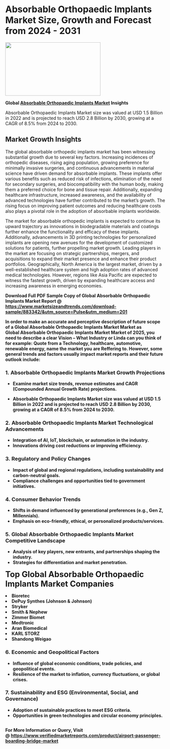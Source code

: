 <H1>Absorbable Orthopaedic Implants Market Size, Growth and Forecast from 2024 - 2031</H1><img class="aligncenter size-medium wp-image-584254" src="https://thirdeyenews.in/wp-content/uploads/2024/09/Global-Market-Research-300x168.jpeg" alt="" width="300" height="168" /><p><strong>Global&nbsp;<a href="https://www.marketsizeandtrends.com/download-sample/883342/&amp;utm_source=Pulse&amp;utm_medium=201">Absorbable Orthopaedic Implants Market</a> Insights</strong></p><p>Absorbable Orthopaedic Implants Market size was valued at USD 1.5 Billion in 2022 and is projected to reach USD 2.8 Billion by 2030, growing at a CAGR of 8.5% from 2024 to 2030.</p><p><h2>Market Growth Insights</h2> <p>The global absorbable orthopedic implants market has been witnessing substantial growth due to several key factors. Increasing incidences of orthopedic diseases, rising aging population, growing preference for minimally invasive surgeries, and continuous advancements in material science have driven demand for absorbable implants. These implants offer various benefits such as reduced risk of infections, elimination of the need for secondary surgeries, and biocompatibility with the human body, making them a preferred choice for bone and tissue repair. Additionally, expanding healthcare infrastructure, increased awareness, and the availability of advanced technologies have further contributed to the market’s growth. The rising focus on improving patient outcomes and reducing healthcare costs also plays a pivotal role in the adoption of absorbable implants worldwide.</p> <p><strong></strong></p> <p>The market for absorbable orthopedic implants is expected to continue its upward trajectory as innovations in biodegradable materials and coatings further enhance the functionality and efficacy of these implants. Additionally, advancements in 3D printing technologies for personalized implants are opening new avenues for the development of customized solutions for patients, further propelling market growth. Leading players in the market are focusing on strategic partnerships, mergers, and acquisitions to expand their market presence and enhance their product portfolios. Geographically, North America is the largest market, driven by a well-established healthcare system and high adoption rates of advanced medical technologies. However, regions like Asia Pacific are expected to witness the fastest growth, driven by expanding healthcare access and increasing awareness in emerging economies.</p> <p><strong></p><p><span class=""><strong>Download Full PDF Sample Copy of Global Absorbable Orthopaedic Implants Market Report</strong> @ <a href="https://www.marketsizeandtrends.com/download-sample/883342/&amp;utm_source=Pulse&amp;utm_medium=201" target="_blank">https://www.marketsizeandtrends.com/download-sample/883342/&amp;utm_source=Pulse&amp;utm_medium=201</a></span></p><p>In order to make an accurate and perceptive description of future scope of a Global&nbsp;Absorbable Orthopaedic Implants Market Market as Global&nbsp;Absorbable Orthopaedic Implants Market Market of 2025, you need to describe a clear Vision &ndash; What Industry or Linda can you think of for example: Quote from a Technology, healthcare, automotive, renewable energy, name the market you are Reffering to. However, some general trends and factors usually impact market reports and their future outlook include:</p><h3>1.&nbsp;<strong>Absorbable Orthopaedic Implants Market Growth Projections</strong></h3><ul><li>Examine market size trends, revenue estimates and CAGR (Compounded Annual Growth Rate) projections.</li><li><p>Absorbable Orthopaedic Implants Market size was valued at USD 1.5 Billion in 2022 and is projected to reach USD 2.8 Billion by 2030, growing at a CAGR of 8.5% from 2024 to 2030.</p></li></ul><h3>2.&nbsp;<strong>Absorbable Orthopaedic Implants Market Technological Advancements</strong></h3><ul><li>Integration of AI, IoT, blockchain, or automation in the industry.</li><li>Innovations driving cost reductions or improving efficiency.</li></ul><h3>3.&nbsp;<strong>Regulatory and Policy Changes</strong></h3><ul><li>Impact of global and regional regulations, including sustainability and carbon-neutral goals.</li><li>Compliance challenges and opportunities tied to government initiatives.</li></ul><h3>4.&nbsp;<strong>Consumer Behavior Trends</strong></h3><ul><li>Shifts in demand influenced by generational preferences (e.g., Gen Z, Millennials).</li><li>Emphasis on eco-friendly, ethical, or personalized products/services.</li></ul><h3>5.&nbsp;<strong>Global Absorbable Orthopaedic Implants Market Competitive Landscape</strong></h3><ul><li>Analysis of key players, new entrants, and partnerships shaping the industry.</li><li>Strategies for differentiation and market penetration.</li></ul><p data-pm-slice="1 1 []"><span style="color: inherit; font-family: inherit; font-size: 25px;">Top Global Absorbable Orthopaedic Implants Market Companies</span></p><div class="" data-test-id=""><p><li>Bioretec</li><li> DePuy Synthes (Johnson & Johnson)</li><li> Stryker</li><li> Smith & Nephew</li><li> Zimmer Biomet</li><li> Medtronic</li><li> Aran Biomedical</li><li> KARL STORZ</li><li> Shandong Weigao</li></p></div><h3>6.&nbsp;<strong>Economic and Geopolitical Factors</strong></h3><ul><li>Influence of global economic conditions, trade policies, and geopolitical events.</li><li>Resilience of the market to inflation, currency fluctuations, or global crises.</li></ul><h3>7.&nbsp;<strong>Sustainability and ESG (Environmental, Social, and Governance)</strong></h3><ul><li>Adoption of sustainable practices to meet ESG criteria.</li><li>Opportunities in green technologies and circular economy principles.</li></ul><h2><strong style="font-size: 14px;">For More Information or Query, Visit @&nbsp;</strong><a style="background-color: #ffffff; font-size: 14px;" href="https://www.marketsizeandtrends.com/report/absorbable-orthopaedic-implants-market/" target="_blank">https://www.verifiedmarketreports.com/product/airport-passenger-boarding-bridge-market</a></h2>

